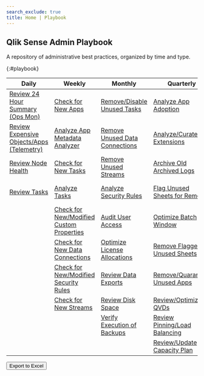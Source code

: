 ```yaml
---
search_exclude: true
title: Home | Playbook
---
```


## Qlik Sense Admin Playbook

A repository of administrative best practices, organized by time and type.

{:#playbook}

| Daily                                                                                             | Weekly                                                                                                             | Monthly                                                                                                              | Quarterly                                                                                                   | Yearly                                                                                                      |
|---------------------------------------------------------------------------------------------------|--------------------------------------------------------------------------------------------------------------------|----------------------------------------------------------------------------------------------------------------------|-------------------------------------------------------------------------------------------------------------|-------------------------------------------------------------------------------------------------------------|
| [Review 24 Hour Summary (Ops Mon)](docs/system_spot_check/24_hour_summary.md)            | [Check for New Apps](docs/asset_management/apps/check_new_apps.md)                                        | [Remove/Disable Unused Tasks](docs/asset_management/tasks/remove_disable_unused_tasks.md)                   | [Analyze App Adoption](docs/asset_management/apps/analyze_app_adoption.md)                         | [Plan Disaster Recovery](docs/system_planning/plan_disaster_recovery.md)                           |
| [Review Expensive Objects/Apps (Telemetry)](docs/system_spot_check/telemetry.md)| [Analyze App Metadata Analyzer](docs/asset_management/apps/analyze_app_metadata_analyzer.md)              | [Remove Unused Data Connections](docs/asset_management/data_connections/remove_unused_data_connections.md)  | [Analyze/Curate Extensions](docs/asset_management/extensions/analyze_curate_extensions.md)                    | [Plan/Review Upgrade Strategy](docs/system_planning/plan_review_upgrade_strategy.md)               |
| [Review Node Health](docs/system_spot_check/nodes.md)                                             | [Check for New Tasks](docs/asset_management/tasks/new_tasks.md)                                           | [Remove Unused Streams](docs/asset_management/streams/remove_unused_streams.md)                             | [Archive Old Archived Logs](docs/backup_and_archiving/archive_old_archived_logs.md)                | [Practice Recovery Processes](docs/system_planning/practice_recovery_processes.md)                 |
| [Review Tasks](docs/system_spot_check/tasks.md)                                                   | [Analyze Tasks](docs/asset_management/tasks/analyze_tasks.md)                                                      | [Analyze Security Rules](docs/asset_management/security_rules/analyze_security_rules.md)                    | [Flag Unused Sheets for Removal](docs/asset_management/apps/notification_unused_sheets.md)| [Review Architecture/Scale Plan](docs/system_planning/review_architecture_scale_plan.md)  |
|                                                                                                   | [Check for New/Modified Custom Properties](docs/asset_management/custom_properties/custom_properties.md)| [Audit User Access](docs/audit/audit_user_access.md)                                                        | [Optimize Batch Window](docs/system_planning/optimize_batch_window.md)                             |                                                                                                             |
|                                                                                                   | [Check for New Data Connections](docs/asset_management/data_connections/check_new_data_connections.md)    | [Optimize License Allocations](docs/licensing/optimize_license_allocations.md)                              | [Remove Flagged Unused Sheets](docs/asset_management/apps/remove_unused_private_sheets.md)         |                                                                                                             |
|                                                                                                   | [Check for New/Modified Security Rules](docs/asset_management/security_rules/check_security_rules.md) | [Review Data Exports](docs/audit/review_data_exports.md)                                                    | [Remove/Quarantine Unused Apps](docs/asset_management/apps/remove_quarantine_unused_apps.md)   |                                                                                                             |
|                                                                                                   | [Check for New Streams](docs/asset_management/streams/check_new_streams.md)                               | [Review Disk Space](docs/system_planning/review_disk_space.md)                                                       | [Review/Optimize QVDs](docs/asset_management/qvds/review_optimize_qvds.md)     |                                                                                                             |
|                                                                                                   | 																							                         | [Verify Execution of Backups](docs/backup_and_archiving/verify_backup_execution.md)                         | [Review Pinning/Load Balancing](docs/asset_management/apps/review_pinning_load_balancing.md)                 |                                                                                                             |
|                                                                                                   |                                                                                                                    |                                                                                                                      | [Review/Update Capacity Plan](docs/system_planning/review_update_capacity_plan.md)                 |                                                                                                             |


<button id="button-a" class="btn btn-primary" onclick="exportToExcel('playbook')">Export to Excel</button>    
